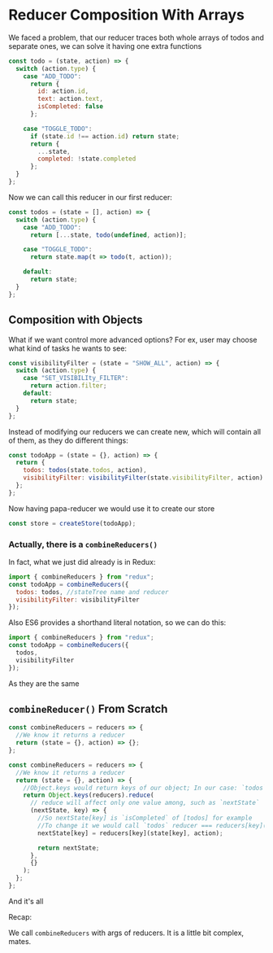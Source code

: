 # Reducer Composition With Arrays

We faced a problem, that our reducer traces both whole arrays of todos and separate ones, we can solve it having one extra functions

```js
const todo = (state, action) => {
  switch (action.type) {
    case "ADD_TODO":
      return {
        id: action.id,
        text: action.text,
        isCompleted: false
      };

    case "TOGGLE_TODO":
      if (state.id !== action.id) return state;
      return {
        ...state,
        completed: !state.completed
      };
  }
};
```

Now we can call this reducer in our first reducer:

```js
const todos = (state = [], action) => {
  switch (action.type) {
    case "ADD_TODO":
      return [...state, todo(undefined, action)];

    case "TOGGLE_TODO":
      return state.map(t => todo(t, action));

    default:
      return state;
  }
};
```

## Composition with Objects

What if we want control more advanced options? For ex, user may choose what kind of tasks he wants to see:

```js
const visibilityFilter = (state = "SHOW_ALL", action) => {
  switch (action.type) {
    case "SET_VISIBILIty_FILTER":
      return action.filter;
    default:
      return state;
  }
};
```

Instead of modifying our reducers we can create new, which will contain all of them, as they do different things:

```js
const todoApp = (state = {}, action) => {
  return {
    todos: todos(state.todos, action),
    visibilityFilter: visibilityFilter(state.visibilityFilter, action)
  };
};
```

Now having papa-reducer we would use it to create our store

```js
const store = createStore(todoApp);
```

### Actually, there is a `combineReducers()`

In fact, what we just did already is in Redux:

```js
import { combineReducers } from "redux";
const todoApp = combineReducers({
  todos: todos, //stateTree name and reducer
  visibilityFilter: visibilityFilter
});
```

Also ES6 provides a shorthand literal notation, so we can do this:

```js
import { combineReducers } from "redux";
const todoApp = combineReducers({
  todos,
  visibilityFilter
});
```

As they are the same

## `combineReducer()` From Scratch

```js
const combineReducers = reducers => {
  //We know it returns a reducer
  return (state = {}, action) => {};
};
```

```js
const combineReducers = reducers => {
  //We know it returns a reducer
  return (state = {}, action) => {
    //Object.keys would return keys of our object; In our case: `todos` and `visibilityFilter`
    return Object.keys(reducers).reduce(
      // reduce will affect only one value among, such as `nextState`
      (nextState, key) => {
        //So nextState[key] is `isCompleted` of [todos] for example
        //To change it we would call `todos` reducer === reducers[key]() and pass it arguments
        nextState[key] = reducers[key](state[key], action);

        return nextState;
      },
      {}
    );
  };
};
```

And it's all

Recap:

We call `combineReducers` with args of reducers. It is a little bit complex, mates.
